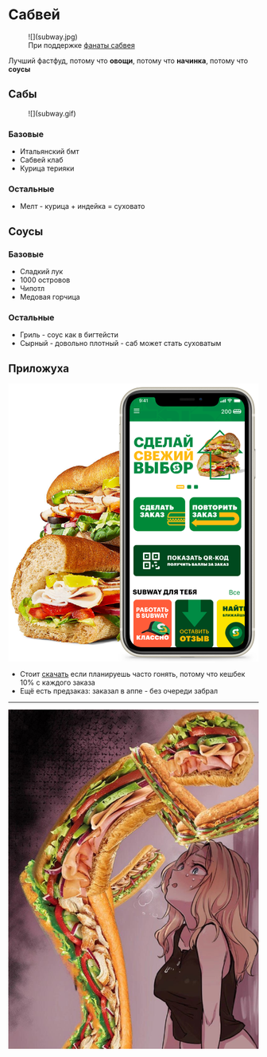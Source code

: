 
# Сабвей

<figure markdown>
![](subway.jpg)
<figcaption>При поддержке <a href="https://vk.com/public208097822">фанаты сабвея</a></figcaption>
</figure>


Лучший фастфуд, потому что **овощи**, потому что **начинка**, потому что **соусы**

## Cабы

<figure markdown>
![](subway.gif)
</figure>

### Базовые

- Итальянский бмт
- Сабвей клаб
- Курица терияки

### Остальные

- Мелт - курица + индейка = суховато

## Соусы

### Базовые 

- Сладкий лук 
- 1000 островов 
- Чипотл
- Медовая горчица 

### Остальные

- Гриль - соус как в бигтейсти
- Сырный - довольно плотный - саб может стать суховатым

## Приложуха

![subway-app.png](subway-app.png)

- Стоит [скачать](https://subway.ru/) если планируешь часто гонять, потому что кешбек 10% с каждого заказа
- Ещё есть предзаказ: заказал в аппе - без очереди забрал

---

![](subway-2.jpg)